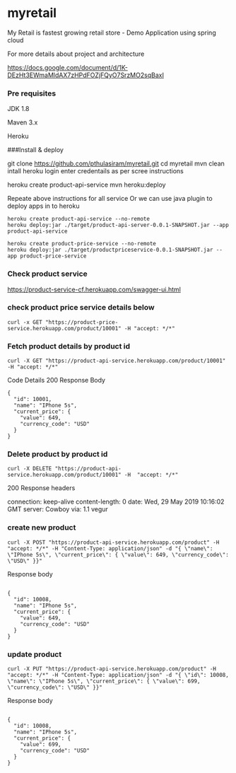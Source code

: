 # myretail
My Retail is fastest growing retail store - Demo Application using spring cloud

For more details about project and architecture

https://docs.google.com/document/d/1K-DEzHt3EWmaMldAX7zHPdFOZjFQyO7SrzMO2sqBaxI

### Pre requisites
JDK 1.8

Maven 3.x

Heroku 

###Install & deploy

git clone https://github.com/pthulasiram/myretail.git
cd myretail
mvn clean intall
heroku login
enter credentails as per scree instructions

heroku create product-api-service
mvn heroku:deploy

Repeate above instructions for all service
Or we can use java plugin to deploy apps in to heroku
````
heroku create product-api-service --no-remote
heroku deploy:jar ./target/product-api-server-0.0.1-SNAPSHOT.jar --app product-api-service

heroku create product-price-service --no-remote
heroku deploy:jar ./target/productpriceservice-0.0.1-SNAPSHOT.jar --app product-price-service
````
### Check product service 
https://product-service-cf.herokuapp.com/swagger-ui.html

### check product price service details below
```
curl -x GET "https://product-price-service.herokuapp.com/product/10001" -H "accept: */*"
```
### Fetch product details by product id
```
curl -X GET "https://product-api-service.herokuapp.com/product/10001" -H "accept: */*"
```

Code	Details
200	
Response Body
```
{
  "id": 10001,
  "name": "IPhone 5s",
  "current_price": {
    "value": 649,
    "currency_code": "USD"
  }
}
```

### Delete product by product id

```
curl -X DELETE "https://product-api-service.herokuapp.com/product/10001" -H  "accept: */*"

```

200	
Response headers

 connection: keep-alive  content-length: 0  date: Wed, 29 May 2019 10:16:02 GMT  server: Cowboy  via: 1.1 vegur 

### create new  product

```
curl -X POST "https://product-api-service.herokuapp.com/product" -H "accept: */*" -H "Content-Type: application/json" -d "{ \"name\": \"IPhone 5s\", \"current_price\": { \"value\": 649, \"currency_code\": \"USD\" }}"

```
Response body

```

{
  "id": 10008,
  "name": "IPhone 5s",
  "current_price": {
    "value": 649,
    "currency_code": "USD"
  }
}

```

### update product

```
curl -X PUT "https://product-api-service.herokuapp.com/product" -H "accept: */*" -H "Content-Type: application/json" -d "{ \"id\": 10008, \"name\": \"IPhone 5s\", \"current_price\": { \"value\": 699, \"currency_code\": \"USD\" }}"
```

Response body

```

{
  "id": 10008,
  "name": "IPhone 5s",
  "current_price": {
    "value": 699,
    "currency_code": "USD"
  }
}

```

